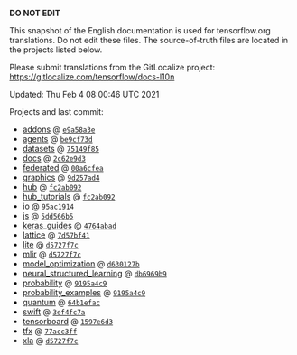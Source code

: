 __DO NOT EDIT__

This snapshot of the English documentation is used for tensorflow.org
translations. Do not edit these files. The source-of-truth files are located in
the projects listed below.

Please submit translations from the GitLocalize project: https://gitlocalize.com/tensorflow/docs-l10n

Updated: Thu Feb  4 08:00:46 UTC 2021

Projects and last commit:

- [addons](https://github.com/tensorflow/addons/tree/master/docs) @ <a href='https://github.com/tensorflow/addons/commit/e9a58a3ef5b17eba67810ba28af66ee586a4ef24'><code>e9a58a3e</code></a>
- [agents](https://github.com/tensorflow/agents/tree/master/docs) @ <a href='https://github.com/tensorflow/agents/commit/be9cf73d16416e63e89b6219cce80c50a421013f'><code>be9cf73d</code></a>
- [datasets](https://github.com/tensorflow/datasets/tree/master/docs) @ <a href='https://github.com/tensorflow/datasets/commit/75149f8589fbdf9f7d4098b9ba84863dc179df5a'><code>75149f85</code></a>
- [docs](https://github.com/tensorflow/docs/tree/master/site/en) @ <a href='https://github.com/tensorflow/docs/commit/2c62e9d3d1f43bfc3cb4b7801547e7d0310b1545'><code>2c62e9d3</code></a>
- [federated](https://github.com/tensorflow/federated/tree/master/docs) @ <a href='https://github.com/tensorflow/federated/commit/00a6cfeafc0810dfd538eefaeae6d909d6468f93'><code>00a6cfea</code></a>
- [graphics](https://github.com/tensorflow/graphics/tree/master/tensorflow_graphics/g3doc) @ <a href='https://github.com/tensorflow/graphics/commit/9d257ad4a72ccf65e4349910b9fff7c0a5648073'><code>9d257ad4</code></a>
- [hub](https://github.com/tensorflow/hub/tree/master/docs) @ <a href='https://github.com/tensorflow/hub/commit/fc2ab092530e0d73b725198c3624b7330cf91d9b'><code>fc2ab092</code></a>
- [hub_tutorials](https://github.com/tensorflow/hub/tree/master/examples/colab) @ <a href='https://github.com/tensorflow/hub/commit/fc2ab092530e0d73b725198c3624b7330cf91d9b'><code>fc2ab092</code></a>
- [io](https://github.com/tensorflow/io/tree/master/docs) @ <a href='https://github.com/tensorflow/io/commit/95ac1914e85014a270ee27e6b3f4cb43df9a4440'><code>95ac1914</code></a>
- [js](https://github.com/tensorflow/tfjs-website/tree/master/docs) @ <a href='https://github.com/tensorflow/tfjs-website/commit/5dd566b56c4dddc94ee7ddf72751e9c697d5a605'><code>5dd566b5</code></a>
- [keras_guides](https://github.com/tensorflow/docs/tree/snapshot-keras/site/en/guide/keras) @ <a href='https://github.com/tensorflow/docs/commit/4764abad680f9698f8ba9ace121ac9d0d9cb69af'><code>4764abad</code></a>
- [lattice](https://github.com/tensorflow/lattice/tree/master/docs) @ <a href='https://github.com/tensorflow/lattice/commit/7d57bf41cd73dd8d8c546fb41f93ef7557f68fe3'><code>7d57bf41</code></a>
- [lite](https://github.com/tensorflow/tensorflow/tree/master/tensorflow/lite/g3doc) @ <a href='https://github.com/tensorflow/tensorflow/commit/d5727f7c236b0be4292bb8fc7929a40592b48f0b'><code>d5727f7c</code></a>
- [mlir](https://github.com/tensorflow/tensorflow/tree/master/tensorflow/compiler/mlir/g3doc) @ <a href='https://github.com/tensorflow/tensorflow/commit/d5727f7c236b0be4292bb8fc7929a40592b48f0b'><code>d5727f7c</code></a>
- [model_optimization](https://github.com/tensorflow/model-optimization/tree/master/tensorflow_model_optimization/g3doc) @ <a href='https://github.com/tensorflow/model-optimization/commit/d630127bf350612352b18c8247420406c249d9b6'><code>d630127b</code></a>
- [neural_structured_learning](https://github.com/tensorflow/neural-structured-learning/tree/master/g3doc) @ <a href='https://github.com/tensorflow/neural-structured-learning/commit/db6969b91e95a6a77cc9e94613377504a8565bc0'><code>db6969b9</code></a>
- [probability](https://github.com/tensorflow/probability/tree/master/tensorflow_probability/g3doc) @ <a href='https://github.com/tensorflow/probability/commit/9195a4c9365351ab69a839a23b5f1e920872c415'><code>9195a4c9</code></a>
- [probability_examples](https://github.com/tensorflow/probability/tree/master/tensorflow_probability/examples/jupyter_notebooks) @ <a href='https://github.com/tensorflow/probability/commit/9195a4c9365351ab69a839a23b5f1e920872c415'><code>9195a4c9</code></a>
- [quantum](https://github.com/tensorflow/quantum/tree/master/docs) @ <a href='https://github.com/tensorflow/quantum/commit/64b1efac36cd5b5026c8303bd107766a763987d8'><code>64b1efac</code></a>
- [swift](https://github.com/tensorflow/swift/tree/main/docs/site) @ <a href='https://github.com/tensorflow/swift/commit/3ef4fc7aaeeffa0420e2c357be95cc5ae531fccd'><code>3ef4fc7a</code></a>
- [tensorboard](https://github.com/tensorflow/tensorboard/tree/master/docs) @ <a href='https://github.com/tensorflow/tensorboard/commit/1597e6d39b89717b43b35c7871f62e30b1d0ade4'><code>1597e6d3</code></a>
- [tfx](https://github.com/tensorflow/tfx/tree/master/docs) @ <a href='https://github.com/tensorflow/tfx/commit/77acc3ff231191597fead9a3f246a96294a883e1'><code>77acc3ff</code></a>
- [xla](https://github.com/tensorflow/tensorflow/tree/master/tensorflow/compiler/xla/g3doc) @ <a href='https://github.com/tensorflow/tensorflow/commit/d5727f7c236b0be4292bb8fc7929a40592b48f0b'><code>d5727f7c</code></a>

